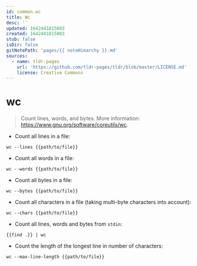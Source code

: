 ```yaml
---
id: common.wc
title: Wc
desc: ''
updated: 1642441815083
created: 1642441815083
stub: false
isDir: false
gitNotePath: 'pages/{{ noteHiearchy }}.md'
sources:
  - name: tldr-pages
    url: 'https://github.com/tldr-pages/tldr/blob/master/LICENSE.md'
    license: Creative Commons
---
```

# wc

> Count lines, words, and bytes.
> More information: <https://www.gnu.org/software/coreutils/wc>.

- Count all lines in a file:

`wc --lines {{path/to/file}}`

- Count all words in a file:

`wc --words {{path/to/file}}`

- Count all bytes in a file:

`wc --bytes {{path/to/file}}`

- Count all characters in a file (taking multi-byte characters into account):

`wc --chars {{path/to/file}}`

- Count all lines, words and bytes from `stdin`:

`{{find .}} | wc`

- Count the length of the longest line in number of characters:

`wc --max-line-length {{path/to/file}}`

